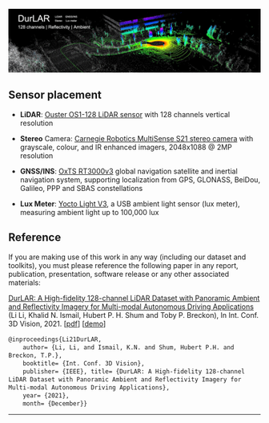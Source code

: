 ![DurLAR](https://github.com/l1997i/DurLAR/blob/main/head.png?raw=true)

## Sensor placement

- **LiDAR**: [Ouster OS1-128 LiDAR sensor](https://ouster.com/products/os1-lidar-sensor/) with 128 channels vertical resolution

- **Stereo** Camera: [Carnegie Robotics MultiSense S21 stereo camera](https://carnegierobotics.com/products/multisense-s21/) with grayscale, colour, and IR enhanced imagers, 2048x1088 @ 2MP resolution

- **GNSS/INS**: [OxTS RT3000v3](https://www.oxts.com/products/rt3000-v3/) global navigation satellite and inertial navigation system, supporting localization from GPS, GLONASS, BeiDou, Galileo, PPP and SBAS constellations

- **Lux Meter**: [Yocto Light V3](http://www.yoctopuce.com/EN/products/usb-environmental-sensors/yocto-light-v3), a USB ambient light sensor (lux meter), measuring ambient light up to 100,000 lux

## Reference

If you are making use of this work in any way (including our dataset and toolkits), you must please reference the following paper in any report, publication, presentation, software release or any other associated materials:

[DurLAR: A High-fidelity 128-channel LiDAR Dataset with Panoramic Ambient and Reflectivity Imagery for Multi-modal Autonomous Driving Applications](/)
(Li Li, Khalid N. Ismail, Hubert P. H. Shum and Toby P. Breckon), In Int. Conf. 3D Vision, 2021. [[pdf](/)] [[demo](/)]

```
@inproceedings{Li21DurLAR, 
    author= {Li, Li, and Ismail, K.N. and Shum, Hubert P.H. and Breckon, T.P.}, 
    booktitle= {Int. Conf. 3D Vision}, 
    publisher= {IEEE}, title= {DurLAR: A High-fidelity 128-channel LiDAR Dataset with Panoramic Ambient and Reflectivity Imagery for Multi-modal Autonomous Driving Applications}, 
    year= {2021}, 
    month= {December}}
```
---
